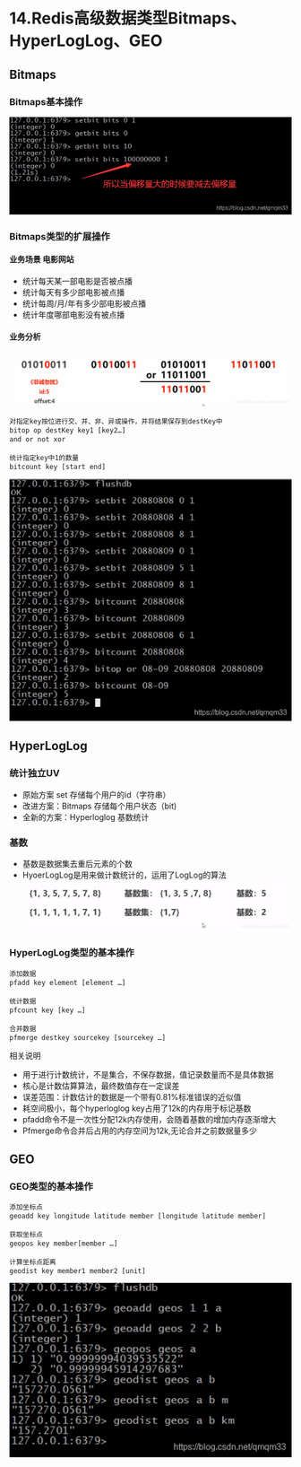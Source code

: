 # 14.Redis高级数据类型Bitmaps、HyperLogLog、GEO

## Bitmaps
### Bitmaps基本操作

![1](https://github.com/syYurnero/images-Source/blob/main/Redis/14/1.png?raw=true)

### Bitmaps类型的扩展操作
#### 业务场景 电影网站

* 统计每天某一部电影是否被点播
* 统计每天有多少部电影被点播
* 统计每周/月/年有多少部电影被点播
* 统计年度哪部电影没有被点播
#### 业务分析
![2](https://github.com/syYurnero/images-Source/blob/main/Redis/14/2.png?raw=true)
```shell
对指定key按位进行交、并、非、异或操作，并将结果保存到destKey中
bitop op destKey key1 [key2…]
and or not xor

统计指定key中1的数量
bitcount key [start end]
```
![3](https://github.com/syYurnero/images-Source/blob/main/Redis/14/3.png?raw=true)

## HyperLogLog
### 统计独立UV

* 原始方案 set
存储每个用户的id（字符串）
* 改进方案：Bitmaps
存储每个用户状态（bit)
* 全新的方案：Hyperloglog
基数统计
### 基数

* 基数是数据集去重后元素的个数
* HyoerLogLog是用来做计数统计的，运用了LogLog的算法
![4](https://github.com/syYurnero/images-Source/blob/main/Redis/14/4.png?raw=true)
### HyperLogLog类型的基本操作
```shell
添加数据
pfadd key element [element …]

统计数据
pfcount key [key …]

合并数据
pfmerge destkey sourcekey [sourcekey …]
```
相关说明

* 用于进行计数统计，不是集合，不保存数据，值记录数量而不是具体数据
* 核心是计数估算算法，最终数值存在一定误差
* 误差范围：计数估计的数据是一个带有0.81%标准错误的近似值
* 耗空间极小，每个hyperloglog key占用了12k的内存用于标记基数
* pfadd命令不是一次性分配12k内存使用，会随着基数的增加内存逐渐增大
* Pfmerge命令合并后占用的内存空间为12k,无论合并之前数据量多少
## GEO

### GEO类型的基本操作
```shell
添加坐标点
geoadd key longitude latitude member [longitude latitude member]

获取坐标点
geopos key member[member …]

计算坐标点距离
geodist key member1 member2 [unit]
```
![5](https://github.com/syYurnero/images-Source/blob/main/Redis/14/5.png?raw=true)